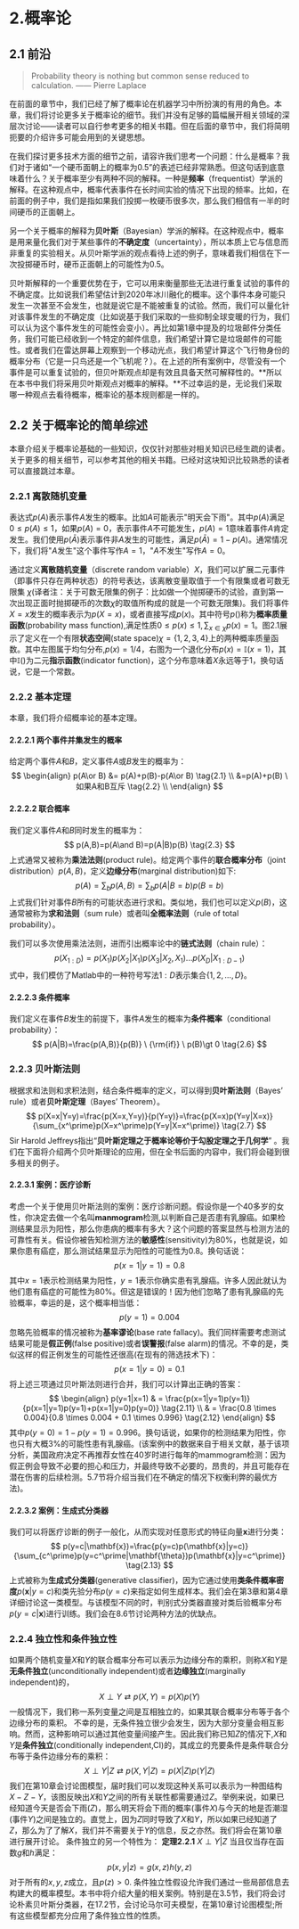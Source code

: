 # 2.概率论

## 2.1 前沿

> Probability theory is nothing but common sense reduced to calculation. —— Pierre Laplace

在前面的章节中，我们已经了解了概率论在机器学习中所扮演的有用的角色。本章，我们将讨论更多关于概率论的细节。我们并没有足够的篇幅展开相关领域的深层次讨论——读者可以自行参考更多的相关书籍。但在后面的章节中，我们将简明扼要的介绍许多可能会用到的关键思想。

在我们探讨更多技术方面的细节之前，请容许我们思考一个问题：什么是概率？我们对于诸如“一个硬币面朝上的概率为0.5”的表述已经非常熟悉。但这句话到底意味着什么？关于概率至少有两种不同的解释。一种是**频率**（frequentist）学派的解释。在这种观点中，概率代表事件在长时间实验的情况下出现的频率。比如，在前面的例子中，我们是指如果我们投掷一枚硬币很多次，那么我们相信有一半的时间硬币的正面朝上。

另一个关于概率的解释为**贝叶斯**（Bayesian）学派的解释。在这种观点中，概率是用来量化我们对于某些事件的**不确定度**（uncertainty），所以本质上它与信息而非重复的实验相关。从贝叶斯学派的观点看待上述的例子，意味着我们相信在下一次投掷硬币时，硬币正面朝上的可能性为0.5。

贝叶斯解释的一个重要优势在于，它可以用来衡量那些无法进行重复试验的事件的不确定度。比如说我们希望估计到2020年冰川融化的概率。这个事件本身可能只发生一次甚至不会发生，也就是说它是不能被重复的试验。然而，我们可以量化针对该事件发生的不确定度（比如说基于我们采取的一些抑制全球变暖的行为，我们可以认为这个事件发生的可能性会变小）。再比如第1章中提及的垃圾邮件分类任务，我们可能已经收到一个特定的邮件信息，我们希望计算它是垃圾邮件的可能性。或者我们在雷达屏幕上观察到一个移动光点，我们希望计算这个飞行物身份的概率分布（它是一只鸟还是一个飞机呢？）。在上述的所有案例中，尽管没有一个事件是可以重复试验的，但贝叶斯观点却是有效且具备天然可解释性的。**所以在本书中我们将采用贝叶斯观点对概率的解释。**不过幸运的是，无论我们采取哪一种观点去看待概率，概率论的基本规则都是一样的。

## 2.2 关于概率论的简单综述

本章介绍关于概率论基础的一些知识，仅仅针对那些对相关知识已经生疏的读者。关于更多的相关细节，可以参考其他的相关书籍。已经对这块知识比较熟悉的读者可以直接跳过本章。

### 2.2.1 离散随机变量

表达式$p(A)$表示事件$A$发生的概率。比如$A$可能表示"明天会下雨"。其中$p(A)$满足$0\le p(A)\le1$，如果$p(A)=0$，表示事件$A$不可能发生，$p(A)=1$意味着事件$A$肯定发生。我们使用$p(\bar A)$表示事件非$A$发生的可能性，满足$p(\bar A)=1-p(A)$。通常情况下，我们将"$A$发生"这个事件写作$A=1$，"$A$不发生"写作$A=0$。

通过定义**离散随机变量**（discrete random variable）$X$，我们可以扩展二元事件（即事件只存在两种状态）的符号表达，该离散变量取值于一个有限集或者可数无限集 $\chi$(译者注：关于可数无限集的例子：比如做一个抛掷硬币的试验，直到第一次出现正面时抛掷硬币的次数$\chi$的取值所构成的就是一个可数无限集)。我们将事件$X=x$发生的概率表示为$p(X=x)$，或者直接写成$p(x)$。其中符号$p()$称为**概率质量函数**(probability mass function),满足性质$0 \le p(x) \le 1,\sum_{x\in\chi}p(x)=1$。图2.1展示了定义在一个有限**状态空间**(state space)$\chi = \{1,2,3,4\}$上的两种概率质量函数。其中左图属于均匀分布,$p(x)=1/4$，右图为一个退化分布$p(x)=\mathbb{I}(x=1)$，其中$\mathbb{I}()$为二元**指示函数**(indicator function)，这个分布意味着$X$永远等于1，换句话说，它是一个常数。

### 2.2.2 基本定理

本章，我们将介绍概率论的基本定理。

#### 2.2.2.1 两个事件并集发生的概率 

给定两个事件$A$和$B$，定义事件$A$或$B$发生的概率为：
$$
\begin{align}
p(A\or B) &= p(A)+p(B)-p(A\or B)  \tag{2.1} \\
&=p(A)+p(B)  \ 如果A和B互斥         \tag{2.2} \\
\end{align} 
$$

#### 2.2.2.2 联合概率

我们定义事件$A$和$B$同时发生的概率为：
$$
p(A,B)=p(A\and B)=p(A|B)p(B) \tag{2.3}
$$
上式通常又被称为**乘法法则**(product rule)。给定两个事件的**联合概率分布**（joint distribution）$p(A,B)$，定义**边缘分布**(marginal distribution)如下: 
$$
p(A)=\sum_b p(A,B)=\sum_b p(A|B=b)p(B=b) \tag{2.4}
$$
上式我们针对事件$B$所有的可能状态进行求和。类似地，我们也可以定义$p(B)$，这通常被称为**求和法则**（sum rule）或者叫**全概率法则**（rule of total probability）。

我们可以多次使用乘法法则，进而引出概率论中的**链式法则**（chain rule）：
$$
p(X_{1:D})=p(X_1)p(X_2|X_1)p(X_3|X_2,X_1)...p(X_D|X_{1:D-1}) \tag{2.5}
$$
式中，我们模仿了Matlab中的一种符号写法$1:D$表示集合$\{1,2,…,D\}$。

#### 2.2.2.3 条件概率

我们定义在事件$B$发生的前提下，事件$A$发生的概率为**条件概率**（conditional probability）：
$$
p(A|B)=\frac{p(A,B)}{p(B)} \ {\rm{if}} \ p(B)\gt 0 \tag{2.6}
$$

### 2.2.3 贝叶斯法则

根据求和法则和求积法则，结合条件概率的定义，可以得到**贝叶斯法则**（Bayes’ rule）或者**贝叶斯定理**（Bayes’ Theorem）。
$$
p(X=x|Y=y)=\frac{p(X=x,Y=y)}{p(Y=y)}=\frac{p(X=x)p(Y=y|X=x)}{\sum_{x^\prime}p(X=x^\prime)p(Y=y|X=x^\prime)} \tag{2.7}
$$
Sir Harold Jeffreys指出“**贝叶斯定理之于概率论等价于勾股定理之于几何学**”  。我们在下面将介绍两个贝叶斯理论的应用，但在全书后面的内容中，我们将会碰到很多相关的例子。

#### 2.2.3.1 案例：医疗诊断

考虑一个关于使用贝叶斯法则的案例：医疗诊断问题。假设你是一个40多岁的女性，你决定去做一个名叫**manmogram**检测,以判断自己是否患有乳腺癌。如果检测结果显示为阳性，那么你患病的概率有多大？这个问题的答案显然与检测方法的可靠性有关。假设你被告知检测方法的**敏感性**(sensitivity)为80%，也就是说，如果你患有癌症，那么测试结果显示为阳性的可能性为0.8。换句话说：
$$
p(x=1|y=1)=0.8 \tag{2.8}
$$
其中$x=1$表示检测结果为阳性，$y=1$表示你确实患有乳腺癌。许多人因此就认为他们患有癌症的可能性为80%。但这是错误的！因为他们忽略了患有乳腺癌的先验概率，幸运的是，这个概率相当低：
$$
p(y=1)=0.004 \tag{2.9}
$$
忽略先验概率的情况被称为**基率谬论**(base rate fallacy)。我们同样需要考虑测试结果可能是**假正例**(false positive)或者**误警报**(false alarm)的情况。不幸的是，类似这样的假正例发生的可能性还很高(在现有的筛选技术下)：
$$
p(x=1|y=0)=0.1 \tag{2.10}
$$
将上述三项通过贝叶斯法则进行合并，我们可以计算出正确的答案：
$$
\begin{align}
p(y=1|x=1) & = \frac{p(x=1|y=1)p(y=1)}{p(x=1|y=1)p(y=1)+p(x=1|y=0)p(y=0)} \tag{2.11} \\
& = \frac{0.8 \times 0.004}{0.8 \times 0.004 + 0.1 \times 0.996} \tag{2.12}
\end{align}
$$
其中$p(y=0)=1-p(y=1)=0.996$。换句话说，如果你的检测结果为阳性，你也只有大概3%的可能性患有乳腺癌。(该案例中的数据来自于相关文献，基于该项分析，美国政府决定不再推荐女性在40岁时进行每年的mammogram检测：因为假正例会导致不必要的担心和压力，并最终导致不必要的，昂贵的，并且可能存在潜在伤害的后续检测。5.7节将介绍当我们在不确定的情况下权衡利弊的最优方法)。

#### 2.2.3.2 案例：生成式分类器

我们可以将医疗诊断的例子一般化，从而实现对任意形式的特征向量$\mathbf{x}$进行分类：
$$
p(y=c|\mathbf{x})=\frac{p(y=c)p(\mathbf{x}|y=c)}{\sum_{c^\prime}p(y=c^\prime|\mathbf{\theta})p(\mathbf{x}|y=c^\prime)} \tag{2.13}
$$
上式被称为**生成式分类器**(generative classifier)，因为它通过使用**类条件概率密度**$p(\mathbf{x}|y=c)$和类先验分布$p(y=c)$来指定如何生成样本。我们会在第3章和第4章详细讨论这一类模型。与该模型不同的时，判别式分类器直接对类后验概率分布$p(y=c|\mathbf{x})$进行训练。我们会在8.6节讨论两种方法的优缺点。

### 2.2.4 独立性和条件独立性

如果两个随机变量$X$和$Y$的联合概率分布可以表示为边缘分布的乘积，则称$X$和$Y$是**无条件独立**(unconditionally independent)或者**边缘独立**(marginally independent)的，
$$
X \perp Y \rightleftarrow p(X,Y)=p(X)p(Y) \tag{2.14}
$$
一般情况下，我们称一系列变量之间是互相独立的，如果其联合概率分布等于各个边缘分布的乘积。
不幸的是，无条件独立很少会发生，因为大部分变量会相互影响。然而，这种影响可以通过其他变量间接产生。因此我们称已知$Z$的情况下,$X$和$Y$是**条件独立**(conditionally independent,CI)的，其成立的充要条件是条件联合分布等于条件边缘分布的乘积：
$$
X \perp Y |Z \rightleftarrow p(X,Y|Z)=p(X|Z)p(Y|Z) \tag{2.15}
$$
我们在第10章会讨论图模型，届时我们可以发现这种关系可以表示为一种图结构 $X-Z-Y$，该图反映出$X$和$Y$之间的所有关联性都需要通过$Z$。举例来说，如果已经知道今天是否会下雨($Z$)，那么明天将会下雨的概率(事件$X$)与今天的地是否潮湿(事件$Y$)之间是独立的。直觉上，因为$Z$同时导致了$X$和$Y$，所以如果已经知道了$Z$，那么为了了解$X$，我们并不需要关于$Y$的信息，反之亦然。我们将会在第10章进行展开讨论。
条件独立的另一个特性为：
**定理2.2.1** $X \perp Y | Z$ 当且仅当存在函数$g$和$h$满足：
$$
p(x,y|z) = g(x,z)h(y,z) \tag{2.16}
$$
对于所有的$x,y,z$成立，且$p(z)>0$.
条件独立性假设允许我们通过一些局部信息去构建大的概率模型。本书中将介绍大量的相关案例。特别是在3.5节，我们将会讨论朴素贝叶斯分类器，在17.2节，会讨论马尔可夫模型，在第10章讨论图模型;所有这些模型都充分应用了条件独立性的性质。
